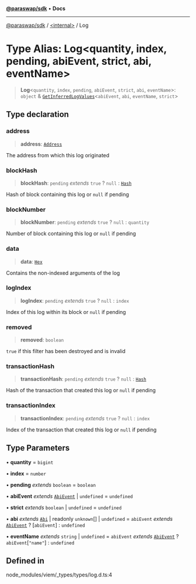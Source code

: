 [**@paraswap/sdk**](../../README.md) • **Docs**

***

[@paraswap/sdk](../../globals.md) / [\<internal\>](../README.md) / Log

# Type Alias: Log\<quantity, index, pending, abiEvent, strict, abi, eventName\>

> **Log**\<`quantity`, `index`, `pending`, `abiEvent`, `strict`, `abi`, `eventName`\>: `object` & [`GetInferredLogValues`](GetInferredLogValues.md)\<`abiEvent`, `abi`, `eventName`, `strict`\>

## Type declaration

### address

> **address**: [`Address`](Address.md)

The address from which this log originated

### blockHash

> **blockHash**: `pending` *extends* `true` ? `null` : [`Hash`](Hash.md)

Hash of block containing this log or `null` if pending

### blockNumber

> **blockNumber**: `pending` *extends* `true` ? `null` : `quantity`

Number of block containing this log or `null` if pending

### data

> **data**: [`Hex`](Hex.md)

Contains the non-indexed arguments of the log

### logIndex

> **logIndex**: `pending` *extends* `true` ? `null` : `index`

Index of this log within its block or `null` if pending

### removed

> **removed**: `boolean`

`true` if this filter has been destroyed and is invalid

### transactionHash

> **transactionHash**: `pending` *extends* `true` ? `null` : [`Hash`](Hash.md)

Hash of the transaction that created this log or `null` if pending

### transactionIndex

> **transactionIndex**: `pending` *extends* `true` ? `null` : `index`

Index of the transaction that created this log or `null` if pending

## Type Parameters

• **quantity** = `bigint`

• **index** = `number`

• **pending** *extends* `boolean` = `boolean`

• **abiEvent** *extends* [`AbiEvent`](AbiEvent.md) \| `undefined` = `undefined`

• **strict** *extends* `boolean` \| `undefined` = `undefined`

• **abi** *extends* [`Abi`](Abi.md) \| readonly `unknown`[] \| `undefined` = `abiEvent` *extends* [`AbiEvent`](AbiEvent.md) ? [`abiEvent`] : `undefined`

• **eventName** *extends* `string` \| `undefined` = `abiEvent` *extends* [`AbiEvent`](AbiEvent.md) ? `abiEvent`\[`"name"`\] : `undefined`

## Defined in

node\_modules/viem/\_types/types/log.d.ts:4
